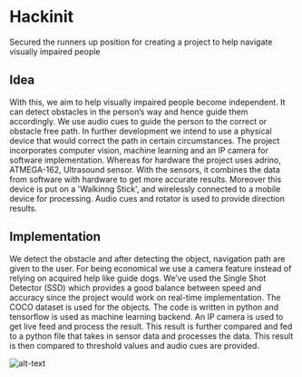 # Hackinit
Secured the runners up position for creating a project to help navigate visually impaired people

## Idea

With this, we aim to help visually impaired people become independent. It can detect obstacles in the person’s way and hence guide them accordingly. 
We use audio cues to guide the person to the correct or obstacle free path. In further development we intend to use a physical device that would correct the path in certain circumstances. The project incorporates computer vision, machine learning and an IP camera for software implementation. Whereas for hardware the project uses adrino, ATMEGA-162, Ultrasound sensor. With the sensors, it combines the data from software with hardware to get more accurate results. Moreover this device is put on a 'Walkinng Stick', and wirelessly connected to a mobile device for processing. Audio cues and rotator is used to provide direction results.


## Implementation

We detect the obstacle and after detecting the object, navigation path are given to the user. For being economical we use a camera feature instead of relying on acquired help like guide dogs. We’ve used the Single Shot Detector (SSD) which provides a good balance between speed and accuracy since the project would work on real-time implementation. The COCO dataset is used for the objects. The code is written in python and tensorflow is used as machine learning backend. An IP camera is used to get live feed and process the result. This result is further compared and fed to a python file that takes in sensor data and processes the data. This result is then compared to threshold values and audio cues are provided.

![alt-text](https://github.com/AkhilDixit1998/Raah-Darshni/blob/master/outputs/finaloutput.gif)
